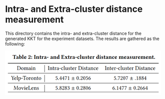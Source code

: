 <h1>Intra- and Extra-cluster distance measurement</h1>

This directory contains the intra- and extra-cluster distance for the generated KKT for the experiment datasets. 
The results are gathered as the following:

<img src="https://github.com/TinaBBB/DCE-Clarification-Conversational-Critiquing/blob/main/experiments/cluster_distances/intra_extra_cluster_distance.png"></img>
